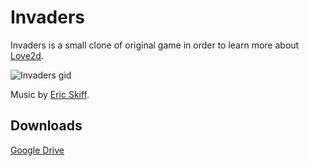 Invaders
========

Invaders is a small clone of original game in order to learn more about [Love2d](http://love2d.org/).

![Invaders gid](https://a33b03e928ff6166bf4374828c0aee8fc7891271.googledrive.com/host/0B5q3Uj1fQdj6MUk5N2Jqc2dUTEk/invaders.gif)

Music by [Eric Skiff](http://ericskiff.com/music/).

Downloads
---------

[Google Drive](https://drive.google.com/a/socketubs.org/folderview?id=0B5q3Uj1fQdj6MUk5N2Jqc2dUTEk&usp=sharing#list)

